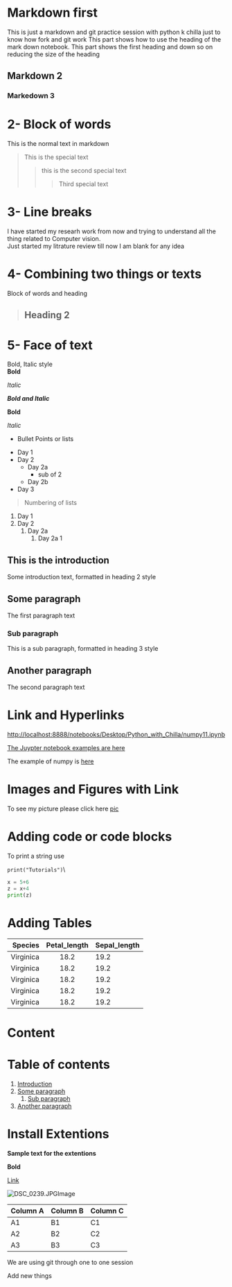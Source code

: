 # Markdown first
This is just a markdown and git practice session with python k chilla just to know how fork and git work 
This part shows how to use the heading of the mark down notebook. This part shows the first heading and down so on reducing the size of the heading
## Markdown 2 
### Markedown 3 

# 2- Block of words
This is the normal text in markdown 
> This is the special text
>> this is the second special text 
>>> Third special text

# 3- Line breaks
I have started my researh work from now and trying to understand all the thing related to Computer vision.\
Just started my litrature review till now I am blank for any idea

# 4- Combining two things or texts
Block of words and heading
> ## Heading 2

# 5- Face of text
Bold, Italic style\
**Bold** 

*Italic*

***Bold and Italic***

__Bold__ 

_Italic_

* Bullet Points or lists
- Day 1 
- Day 2
    - Day 2a
        - sub of 2
    - Day 2b
- Day 3 
> Numbering of lists 
1. Day 1 
2. Day 2
    1. Day 2a
        1. Day 2a 1

## This is the introduction <a name="introduction"></a>
Some introduction text, formatted in heading 2 style

## Some paragraph <a name="paragraph1"></a>
The first paragraph text

### Sub paragraph <a name="subparagraph1"></a>
This is a sub paragraph, formatted in heading 3 style

## Another paragraph <a name="paragraph2"></a>
The second paragraph text

# Link and Hyperlinks 
<http://localhost:8888/notebooks/Desktop/Python_with_Chilla/numpy11.ipynb>
 
 [The Juypter notebook examples are here](http://localhost:8888/notebooks/Desktop/Python_with_Chilla/numpy11.ipynb) 

 [Tutorials]: https://www.google.com/search?q=np.empty+vs+np.zeros&rlz=1C1MSIM_enJP983JP983&oq=np.empty+&aqs=chrome.2.69i57j0i20i263i512j0i512l8.7006j0j7&sourceid=chrome&ie=UTF-8


The example of numpy is [here][Tutorials]

# Images and Figures with Link

To see my picture please click here
[pic](DSC_0239.JPG)
<!-- this is a comment -->



# Adding code or code blocks
To print a string use

`print("Tutorials")`\
```python <!-- shows how to change according the coding language -->
x = 5+6 
z = x+4 
print(z)
```

# Adding Tables 

| Species | Petal_length | Sepal_length |
| -------: | :------------: | :------------ |
| Virginica | 18.2 | 19.2| 
| Virginica | 18.2 | 19.2| 
| Virginica | 18.2 | 19.2| 
| Virginica | 18.2 | 19.2| 
| Virginica | 18.2 | 19.2| 

<!-- : on left, right and both sideshows how to allign the text in the table align left, right and center -->
 
 
 # Content 
# Table of contents
1. [Introduction](#2--block-of-words)
2. [Some paragraph](#paragraph1)
    1. [Sub paragraph](#subparagraph1)
3. [Another paragraph](#paragraph2)

# Install Extentions 
**Sample text for the extentions**

**Bold**

[Link](http://localhost:8888/notebooks/Desktop/Python_with_Chilla/numpy11.ipynb)

![DSC_0239.JPGImage](DSC_0239.JPG)


Column A | Column B | Column C
---------|----------|---------
 A1 | B1 | C1
 A2 | B2 | C2
 A3 | B3 | C3
 We are using git through one to one session 

Add new things 
